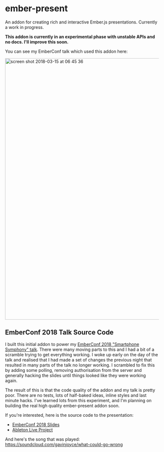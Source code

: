 ember-present
==============================================================================

An addon for creating rich and interactive Ember.js presentations. Currently a work in progress.

**This addon is currently in an experimental phase with unstable APIs and no docs. I'll improve this soon.**

You can see my EmberConf talk which used this addon here:

[<img width="856" alt="screen shot 2018-03-15 at 06 45 36" src="https://user-images.githubusercontent.com/2526/37498971-892784d0-287e-11e8-9c0a-62dee67564f0.png">](https://www.youtube.com/watch?v=lEMG7ZayU48)

## EmberConf 2018 Talk Source Code

I built this initial addon to power my [EmberConf 2018 "Smartphone Symphony" talk](https://www.youtube.com/watch?v=lEMG7ZayU48). There were many moving parts to this and I had a bit of a scramble trying to get everything working. I woke up early on the day of the talk and realised that I had made a set of changes the previous night that resulted in many parts of the talk no longer working. I scrambled to fix this by adding some polling, removing authorisation from the server and generally hacking the slides until things looked like they were working again.

The result of this is that the code quality of the addon and my talk is pretty poor. There are no tests, lots of half-baked ideas, inline styles and last minute hacks. I've learned lots from this experiment, and I'm planning on building the real high quality ember-present addon soon.

If you're interested, here is the source code to the presentation:

 * [EmberConf 2018 Slides](https://drive.google.com/open?id=11AlVOSQ3W-17AHysVEKuIZjGoG85C_31)
 * [Ableton Live Project](https://drive.google.com/open?id=1lsl9ATxYUBQhimYrGbwwXXEarqssqIih)
 
And here's the song that was played: https://soundcloud.com/gavinjoyce/what-could-go-wrong
